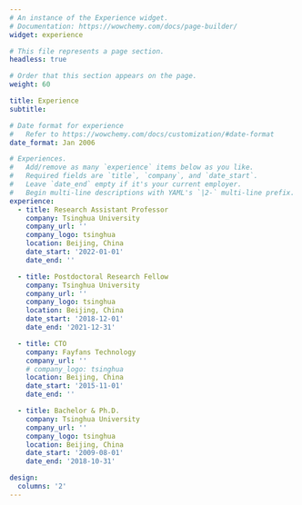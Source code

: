 ```yaml
---
# An instance of the Experience widget.
# Documentation: https://wowchemy.com/docs/page-builder/
widget: experience

# This file represents a page section.
headless: true

# Order that this section appears on the page.
weight: 60

title: Experience
subtitle:

# Date format for experience
#   Refer to https://wowchemy.com/docs/customization/#date-format
date_format: Jan 2006

# Experiences.
#   Add/remove as many `experience` items below as you like.
#   Required fields are `title`, `company`, and `date_start`.
#   Leave `date_end` empty if it's your current employer.
#   Begin multi-line descriptions with YAML's `|2-` multi-line prefix.
experience:
  - title: Research Assistant Professor
    company: Tsinghua University
    company_url: ''
    company_logo: tsinghua
    location: Beijing, China
    date_start: '2022-01-01'
    date_end: ''

  - title: Postdoctoral Research Fellow
    company: Tsinghua University
    company_url: ''
    company_logo: tsinghua
    location: Beijing, China
    date_start: '2018-12-01'
    date_end: '2021-12-31'

  - title: CTO
    company: Fayfans Technology
    company_url: ''
    # company_logo: tsinghua
    location: Beijing, China
    date_start: '2015-11-01'
    date_end: ''

  - title: Bachelor & Ph.D.
    company: Tsinghua University
    company_url: ''
    company_logo: tsinghua
    location: Beijing, China
    date_start: '2009-08-01'
    date_end: '2018-10-31'

design:
  columns: '2'
---
```

